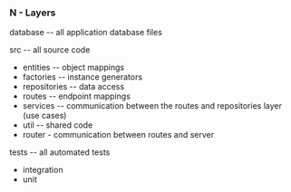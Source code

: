 ### N - Layers

database -- all application database files

src -- all source code

- entities -- object mappings
- factories -- instance generators
- repositories -- data access
- routes -- endpoint mappings
- services -- communication between the routes and repositories layer (use cases)
- util -- shared code
- router - communication between routes and server

tests -- all automated tests

- integration
- unit
